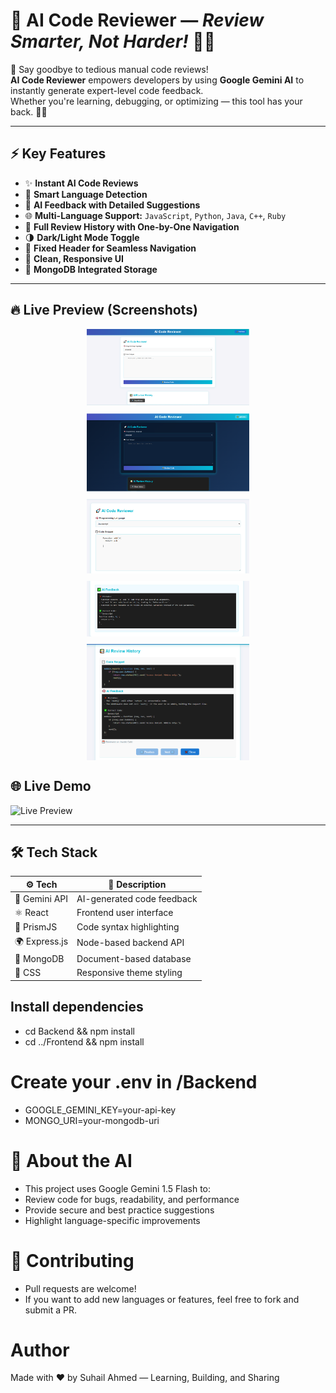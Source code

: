 # 🎯 AI Code Reviewer — *Review Smarter, Not Harder!* 🤖💡

🚀 Say goodbye to tedious manual code reviews!  
**AI Code Reviewer** empowers developers by using **Google Gemini AI** to instantly generate expert-level code feedback.  
Whether you're learning, debugging, or optimizing — this tool has your back. 🧠✨

---

## ⚡ Key Features

- ✨ **Instant AI Code Reviews**
- 🧠 **Smart Language Detection**
- 💬 **AI Feedback with Detailed Suggestions**
- 🌐 **Multi-Language Support:** `JavaScript`, `Python`, `Java`, `C++`, `Ruby`
- 📜 **Full Review History with One-by-One Navigation**
- 🌗 **Dark/Light Mode Toggle**
- 📌 **Fixed Header for Seamless Navigation**
- 🧼 **Clean, Responsive UI**
- 💾 **MongoDB Integrated Storage**

---

## 🔥 Live Preview (Screenshots)

<div align="center" style="display: flex; flex-wrap: wrap; justify-content: center; gap: 12px;">

  <img src="./Frontend/src/assets/pic1.png" width="260" alt="Light Mode Preview"/>
  <img src="./Frontend/src/assets/pic2.png" width="260" alt="Dark Mode Preview"/>
  <img src="./Frontend/src/assets/pic3.png" width="260" alt="Code Input"/>
  <img src="./Frontend/src/assets/pic4.png" width="260" alt="AI Feedback"/>
  <img src="./Frontend/src/assets/pic5.png" width="260" alt="History View"/>

</div>

## 🌐 Live Demo

![Live Preview](https://ai-powered-code-reviewer-ruby.vercel.app)

---

## 🛠️ Tech Stack

| ⚙️ Tech         | 📝 Description               |
|----------------|------------------------------|
| 🧠 Gemini API   | AI-generated code feedback   |
| ⚛️ React        | Frontend user interface      |
| 🧪 PrismJS      | Code syntax highlighting     |
| 🌍 Express.js   | Node-based backend API       |
| 🍃 MongoDB      | Document-based database      |
| 🎨 CSS          | Responsive theme styling     |

## Install dependencies
- cd Backend && npm install
- cd ../Frontend && npm install

# Create your .env in /Backend
- GOOGLE_GEMINI_KEY=your-api-key
- MONGO_URI=your-mongodb-uri

# 🧠 About the AI
- This project uses Google Gemini 1.5 Flash to:
- Review code for bugs, readability, and performance
- Provide secure and best practice suggestions
- Highlight language-specific improvements

# 🙌 Contributing
- Pull requests are welcome!
- If you want to add new languages or features, feel free to fork and submit a PR.

#  Author
Made with ❤️ by Suhail Ahmed — Learning, Building, and Sharing
